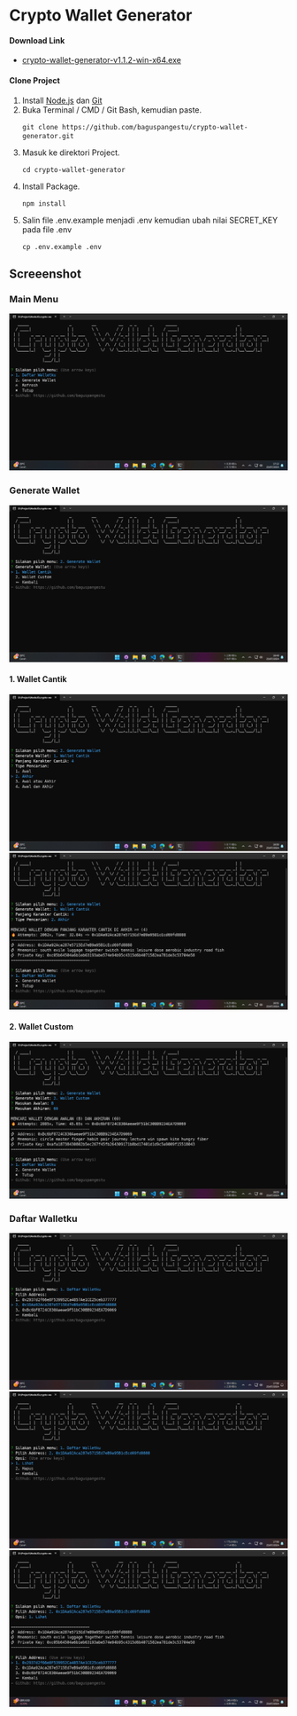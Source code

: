 # Crypto Wallet Generator

#### Download Link

- [crypto-wallet-generator-v1.1.2-win-x64.exe](https://github.com/baguspangestu/crypto-wallet-generator/releases/download/1.1.2/crypto-wallet-generator-v1.1.2-win-x64.exe)

#### Clone Project

1. Install [Node.js](https://nodejs.org) dan [Git](https://git-scm.com/downloads)
2. Buka Terminal / CMD / Git Bash, kemudian paste.
   ```
   git clone https://github.com/baguspangestu/crypto-wallet-generator.git
   ```
3. Masuk ke direktori Project.
   ```
   cd crypto-wallet-generator
   ```
4. Install Package.
   ```
   npm install
   ```
5. Salin file .env.example menjadi .env kemudian ubah nilai SECRET_KEY pada file .env
   ```
   cp .env.example .env
   ```

## Screeenshot

### Main Menu

![Screenshot 1](s1.png)

### Generate Wallet

![Screenshot 2](s2.png)

#### 1. Wallet Cantik

![Screenshot 3](s3.png)
![Screenshot 4](s4.png)

#### 2. Wallet Custom

![Screenshot 5](s5.png)

### Daftar Walletku

![Screenshot 6](s6.png)
![Screenshot 7](s7.png)
![Screenshot 8](s8.png)
